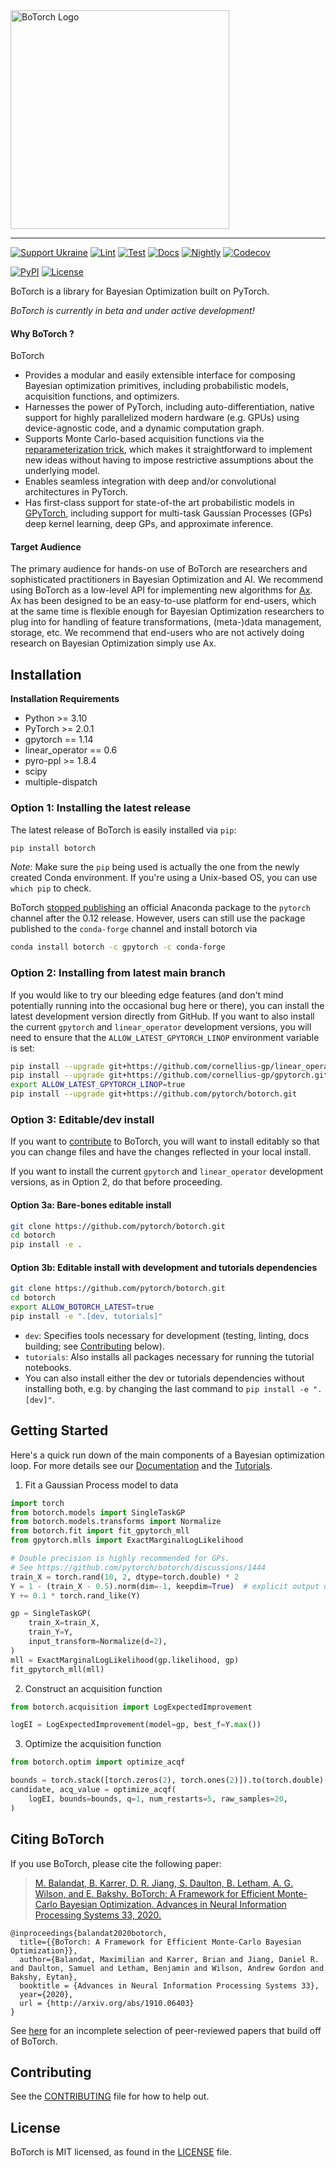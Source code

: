 <a href="https://botorch.org">
  <img width="350" src="https://botorch.org/img/botorch_logo_lockup.png" alt="BoTorch Logo" />
</a>

<hr/>

[![Support Ukraine](https://img.shields.io/badge/Support-Ukraine-FFD500?style=flat&labelColor=005BBB)](https://opensource.fb.com/support-ukraine)
[![Lint](https://github.com/pytorch/botorch/workflows/Lint/badge.svg)](https://github.com/pytorch/botorch/actions?query=workflow%3ALint)
[![Test](https://github.com/pytorch/botorch/workflows/Test/badge.svg)](https://github.com/pytorch/botorch/actions?query=workflow%3ATest)
[![Docs](https://github.com/pytorch/botorch/workflows/Docs/badge.svg)](https://github.com/pytorch/botorch/actions?query=workflow%3ADocs)
[![Nightly](https://github.com/pytorch/botorch/actions/workflows/nightly.yml/badge.svg)](https://github.com/pytorch/botorch/actions?query=workflow%3ANightly)
[![Codecov](https://img.shields.io/codecov/c/github/pytorch/botorch.svg)](https://codecov.io/github/pytorch/botorch)

[![PyPI](https://img.shields.io/pypi/v/botorch.svg)](https://pypi.org/project/botorch)
[![License](https://img.shields.io/badge/license-MIT-green.svg)](LICENSE)


BoTorch is a library for Bayesian Optimization built on PyTorch.

*BoTorch is currently in beta and under active development!*


#### Why BoTorch ?
BoTorch
* Provides a modular and easily extensible interface for composing Bayesian
  optimization primitives, including probabilistic models, acquisition functions,
  and optimizers.
* Harnesses the power of PyTorch, including auto-differentiation, native support
  for highly parallelized modern hardware (e.g. GPUs) using device-agnostic code,
  and a dynamic computation graph.
* Supports Monte Carlo-based acquisition functions via the
  [reparameterization trick](https://arxiv.org/abs/1312.6114), which makes it
  straightforward to implement new ideas without having to impose restrictive
  assumptions about the underlying model.
* Enables seamless integration with deep and/or convolutional architectures in PyTorch.
* Has first-class support for state-of-the art probabilistic models in
  [GPyTorch](http://www.gpytorch.ai/), including support for multi-task Gaussian
  Processes (GPs) deep kernel learning, deep GPs, and approximate inference.


#### Target Audience

The primary audience for hands-on use of BoTorch are researchers and
sophisticated practitioners in Bayesian Optimization and AI.
We recommend using BoTorch as a low-level API for implementing new algorithms
for [Ax](https://ax.dev). Ax has been designed to be an easy-to-use platform
for end-users, which at the same time is flexible enough for Bayesian
Optimization researchers to plug into for handling of feature transformations,
(meta-)data management, storage, etc.
We recommend that end-users who are not actively doing research on Bayesian
Optimization simply use Ax.


## Installation

**Installation Requirements**
- Python >= 3.10
- PyTorch >= 2.0.1
- gpytorch == 1.14
- linear_operator == 0.6
- pyro-ppl >= 1.8.4
- scipy
- multiple-dispatch


### Option 1: Installing the latest release

The latest release of BoTorch is easily installed via `pip`:

```bash
pip install botorch
```

_Note_: Make sure the `pip` being used is actually the one from the newly created
Conda environment. If you're using a Unix-based OS, you can use `which pip` to check.

BoTorch [stopped publishing](https://github.com/pytorch/botorch/discussions/2613#discussion-7431533)
an official Anaconda package to the `pytorch` channel after the 0.12 release. However,
users can still use the package published to the `conda-forge` channel and install botorch via

```bash
conda install botorch -c gpytorch -c conda-forge
```

### Option 2: Installing from latest main branch

If you would like to try our bleeding edge features (and don't mind potentially
running into the occasional bug here or there), you can install the latest
development version directly from GitHub. If you want to also install the
current `gpytorch` and `linear_operator` development versions, you will need
to ensure that the `ALLOW_LATEST_GPYTORCH_LINOP` environment variable is set:
```bash
pip install --upgrade git+https://github.com/cornellius-gp/linear_operator.git
pip install --upgrade git+https://github.com/cornellius-gp/gpytorch.git
export ALLOW_LATEST_GPYTORCH_LINOP=true
pip install --upgrade git+https://github.com/pytorch/botorch.git
```

### Option 3: Editable/dev install

If you want to [contribute](CONTRIBUTING.md) to BoTorch, you will want to install editably so that you can change files and have the
changes reflected in your local install.

If you want to install the current `gpytorch` and `linear_operator` development versions, as in Option 2, do that
before proceeding.

#### Option 3a: Bare-bones editable install

```bash
git clone https://github.com/pytorch/botorch.git
cd botorch
pip install -e .
```

#### Option 3b: Editable install with development and tutorials dependencies

```bash
git clone https://github.com/pytorch/botorch.git
cd botorch
export ALLOW_BOTORCH_LATEST=true
pip install -e ".[dev, tutorials]"
```

* `dev`: Specifies tools necessary for development
  (testing, linting, docs building; see [Contributing](#contributing) below).
* `tutorials`: Also installs all packages necessary for running the tutorial notebooks.
* You can also install either the dev or tutorials dependencies without installing both, e.g. by changing the last command to `pip install -e ".[dev]"`.

## Getting Started

Here's a quick run down of the main components of a Bayesian optimization loop.
For more details see our [Documentation](https://botorch.org/docs/introduction) and the
[Tutorials](https://botorch.org/docs/tutorials).

1. Fit a Gaussian Process model to data
  ```python
  import torch
  from botorch.models import SingleTaskGP
  from botorch.models.transforms import Normalize
  from botorch.fit import fit_gpytorch_mll
  from gpytorch.mlls import ExactMarginalLogLikelihood

  # Double precision is highly recommended for GPs.
  # See https://github.com/pytorch/botorch/discussions/1444
  train_X = torch.rand(10, 2, dtype=torch.double) * 2
  Y = 1 - (train_X - 0.5).norm(dim=-1, keepdim=True)  # explicit output dimension
  Y += 0.1 * torch.rand_like(Y)

  gp = SingleTaskGP(
      train_X=train_X,
      train_Y=Y,
      input_transform=Normalize(d=2),
  )
  mll = ExactMarginalLogLikelihood(gp.likelihood, gp)
  fit_gpytorch_mll(mll)
  ```

2. Construct an acquisition function
  ```python
  from botorch.acquisition import LogExpectedImprovement

  logEI = LogExpectedImprovement(model=gp, best_f=Y.max())
  ```

3. Optimize the acquisition function
  ```python
  from botorch.optim import optimize_acqf

  bounds = torch.stack([torch.zeros(2), torch.ones(2)]).to(torch.double)
  candidate, acq_value = optimize_acqf(
      logEI, bounds=bounds, q=1, num_restarts=5, raw_samples=20,
  )
  ```


## Citing BoTorch

If you use BoTorch, please cite the following paper:
> [M. Balandat, B. Karrer, D. R. Jiang, S. Daulton, B. Letham, A. G. Wilson, and E. Bakshy. BoTorch: A Framework for Efficient Monte-Carlo Bayesian Optimization. Advances in Neural Information Processing Systems 33, 2020.](https://arxiv.org/abs/1910.06403)

```
@inproceedings{balandat2020botorch,
  title={{BoTorch: A Framework for Efficient Monte-Carlo Bayesian Optimization}},
  author={Balandat, Maximilian and Karrer, Brian and Jiang, Daniel R. and Daulton, Samuel and Letham, Benjamin and Wilson, Andrew Gordon and Bakshy, Eytan},
  booktitle = {Advances in Neural Information Processing Systems 33},
  year={2020},
  url = {http://arxiv.org/abs/1910.06403}
}
```

See [here](https://botorch.org/docs/papers) for an incomplete selection of peer-reviewed papers that build off of BoTorch.


## Contributing
See the [CONTRIBUTING](CONTRIBUTING.md) file for how to help out.


## License
BoTorch is MIT licensed, as found in the [LICENSE](LICENSE) file.
